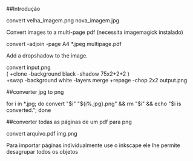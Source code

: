 ##Introdução

convert velha_imagem.png nova_imagem.jpg

Convert images to a multi-page pdf (necessita imagemagick instalado)

convert -adjoin -page A4 *.jpeg multipage.pdf

Add a dropshadow to the image.

convert input.png \
    ( +clone -background black -shadow 75x2+2+2 ) \
    +swap -background white -layers merge +repage -chop 2x2 output.png

##converter jpg to png


for i in *.jpg; do convert "$i" "${i%.jpg}.png" && rm "$i" && echo "$i is converted."; done

##converter todas as páginas de um pdf para png

convert arquivo.pdf img.png

Para importar páginas individualmente use o inkscape ele lhe permite desagrupar todos
os objetos
